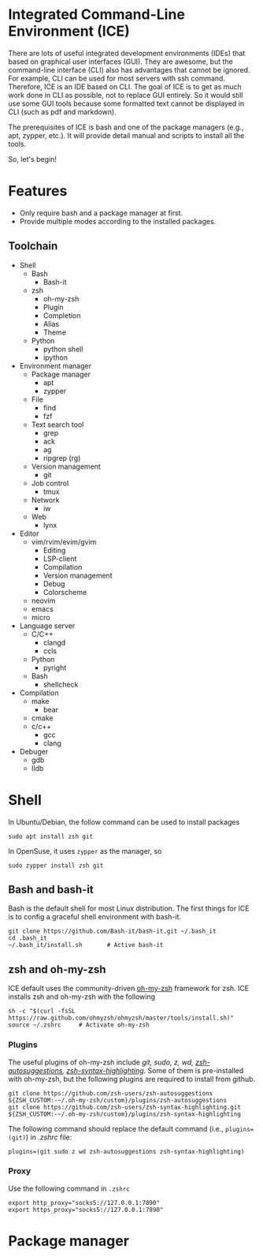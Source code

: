 # Integrated Command-Line Environment (ICE)

There are lots of useful integrated development environments (IDEs) that based on graphical user interfaces (GUI).
They are awesome, but the command-line interface (CLI) also has advantages that cannot be ignored.
For example, CLI can be used for most servers with ssh command.
Therefore, ICE is an IDE based on CLI. 
The goal of ICE is to get as much work done in CLI as possible, not to replace GUI entirely.
So it would still use some GUI tools because some formatted text cannot be displayed in CLI (such as pdf and markdown).

The prerequisites of ICE is bash and one of the package managers (e.g., apt, zypper, etc.).
It will provide detail manual and scripts to install all the tools.

So, let's begin!

# Features

- Only require bash and a package manager at first.
- Provide multiple modes according to the installed packages.

## Toolchain

- Shell
    - Bash
        - Bash-it
    - zsh
        - oh-my-zsh
        - Plugin
        - Completion
        - Alias
        - Theme
    - Python
        - python shell
        - ipython
- Environment manager
    - Package manager
        - apt
        - zypper
    - File
        - find
        - fzf
    - Text search tool
        - grep
        - ack
        - ag
        - ripgrep (rg)
    - Version management
        - git
    - Job control
        - tmux
    - Network
        - iw
    - Web
    	- lynx
- Editor
    - vim/rvim/evim/gvim
        - Editing
        - LSP-client
        - Compilation
        - Version management
        - Debug
        - Colorscheme
    - neovim
    - emacs
    - micro
- Language server
    - C/C++
        - clangd
        - ccls
    - Python
        - pyright
    - Bash
        - shellcheck
- Compilation
    - make
        - bear
    - cmake
    - c/c++
        - gcc
        - clang
- Debuger
    - gdb
    - lldb

# Shell

In Ubuntu/Debian, the follow command can be used to install packages

    sudo apt install zsh git

In OpenSuse, it uses `zypper` as the manager, so 

    sudo zypper install zsh git

## Bash and bash-it

Bash is the default shell for most Linux distribution.
The first things for ICE is to config a graceful shell environment with bash-it.

    git clone https://github.com/Bash-it/bash-it.git ~/.bash_it
    cd .bash_it
    ~/.bash_it/install.sh       # Active bash-it

## zsh and oh-my-zsh

ICE default uses the community-driven [oh-my-zsh](https://ohmyz.sh/) framework for zsh.
ICE installs zsh and oh-my-zsh with the following

    sh -c "$(curl -fsSL https://raw.github.com/ohmyzsh/ohmyzsh/master/tools/install.sh)"
    source ~/.zshrc     # Activate oh-my-zsh

### Plugins

The useful plugins of oh-my-zsh include *git, sudo, z, wd, [zsh-autosuggestions](https://github.com/zsh-users/zsh-autosuggestions), [zsh-syntax-highlighting](https://github.com/zsh-users/zsh-syntax-highlighting.git)*.
Some of them is pre-installed with oh-my-zsh, but the following plugins are required to install from github.

    git clone https://github.com/zsh-users/zsh-autosuggestions ${ZSH_CUSTOM:-~/.oh-my-zsh/custom}/plugins/zsh-autosuggestions
    git clone https://github.com/zsh-users/zsh-syntax-highlighting.git ${ZSH_CUSTOM:-~/.oh-my-zsh/custom}/plugins/zsh-syntax-highlighting

The following command should replace the default command (i.e., `plugins=(git)`) in *.zshrc* file:

    plugins=(git sudo z wd zsh-autosuggestions zsh-syntax-highlighting)

### Proxy

Use the following command in `.zshrc`

    export http_proxy="socks5://127.0.0.1:7890"
    export https_proxy="socks5://127.0.0.1:7890"

# Package manager

